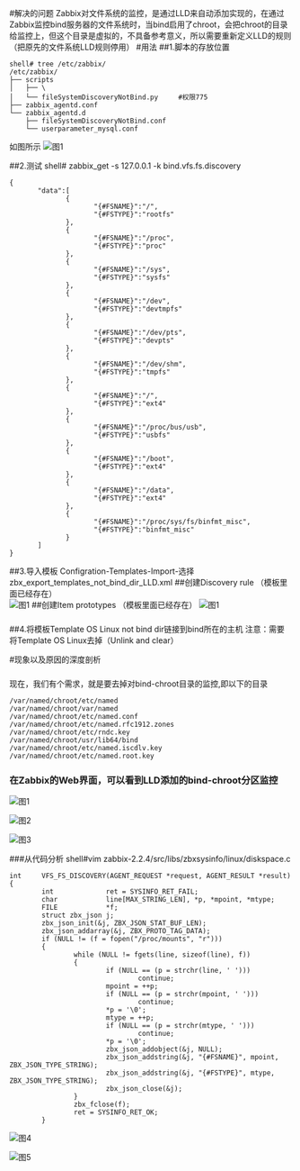 #解决的问题
  Zabbix对文件系统的监控，是通过LLD来自动添加实现的，在通过Zabbix监控bind服务器的文件系统时，当bind启用了chroot，会把chroot的目录给监控上，但这个目录是虚拟的，不具备参考意义，所以需要重新定义LLD的规则（把原先的文件系统LLD规则停用）
#用法
##1.脚本的存放位置
```
shell# tree /etc/zabbix/
/etc/zabbix/
├── scripts
│   ├── \
│   └── fileSystemDiscoveryNotBind.py     #权限775
├── zabbix_agentd.conf
└── zabbix_agentd.d
    ├── fileSystemDiscoveryNotBind.conf
    └── userparameter_mysql.conf
```
如图所示
![图1](img/000-2.png)

##2.测试
shell# zabbix_get -s 127.0.0.1 -k bind.vfs.fs.discovery
```
{
       "data":[
              {
                     "{#FSNAME}":"/",
                     "{#FSTYPE}":"rootfs"
              },
              {
                     "{#FSNAME}":"/proc",
                     "{#FSTYPE}":"proc"
              },
              {
                     "{#FSNAME}":"/sys",
                     "{#FSTYPE}":"sysfs"
              },
              {
                     "{#FSNAME}":"/dev",
                     "{#FSTYPE}":"devtmpfs"
              },
              {
                     "{#FSNAME}":"/dev/pts",
                     "{#FSTYPE}":"devpts"
              },
              {
                     "{#FSNAME}":"/dev/shm",
                     "{#FSTYPE}":"tmpfs"
              },
              {
                     "{#FSNAME}":"/",
                     "{#FSTYPE}":"ext4"
              },
              {
                     "{#FSNAME}":"/proc/bus/usb",
                     "{#FSTYPE}":"usbfs"
              },
              {
                     "{#FSNAME}":"/boot",
                     "{#FSTYPE}":"ext4"
              },
              {
                     "{#FSNAME}":"/data",
                     "{#FSTYPE}":"ext4"
              },
              {
                     "{#FSNAME}":"/proc/sys/fs/binfmt_misc",
                     "{#FSTYPE}":"binfmt_misc"
              }
       ]
}
```
##3.导入模板
Configration-Templates-Import-选择zbx_export_templates_not_bind_dir_LLD.xml
##创建Discovery rule （模板里面已经存在）  
![图1](img/000-0.png)
##创建Item prototypes （模板里面已经存在） 
![图1](img/000-1.png)
###
##4.将模板Template OS Linux not bind dir链接到bind所在的主机
注意：需要将Template OS Linux去掉（Unlink and clear）

#现象以及原因的深度剖析
###
现在，我们有个需求，就是要去掉对bind-chroot目录的监控,即以下的目录
```
/var/named/chroot/etc/named
/var/named/chroot/var/named
/var/named/chroot/etc/named.conf
/var/named/chroot/etc/named.rfc1912.zones
/var/named/chroot/etc/rndc.key
/var/named/chroot/usr/lib64/bind
/var/named/chroot/etc/named.iscdlv.key
/var/named/chroot/etc/named.root.key
```

### 在Zabbix的Web界面，可以看到LLD添加的bind-chroot分区监控
![图1](img/001.png)


![图2](img/002.png)


![图3](img/003.png)


###从代码分析
shell#vim zabbix-2.2.4/src/libs/zbxsysinfo/linux/diskspace.c
```
int     VFS_FS_DISCOVERY(AGENT_REQUEST *request, AGENT_RESULT *result)
{       
        int             ret = SYSINFO_RET_FAIL;
        char            line[MAX_STRING_LEN], *p, *mpoint, *mtype;
        FILE            *f;
        struct zbx_json j;
        zbx_json_init(&j, ZBX_JSON_STAT_BUF_LEN);
        zbx_json_addarray(&j, ZBX_PROTO_TAG_DATA);
        if (NULL != (f = fopen("/proc/mounts", "r")))
        {      
                while (NULL != fgets(line, sizeof(line), f))
                {
                        if (NULL == (p = strchr(line, ' ')))
                                continue;
                        mpoint = ++p;
                        if (NULL == (p = strchr(mpoint, ' ')))
                                continue;
                        *p = '\0';
                        mtype = ++p;
                        if (NULL == (p = strchr(mtype, ' ')))
                                continue;
                        *p = '\0';
                        zbx_json_addobject(&j, NULL);
                        zbx_json_addstring(&j, "{#FSNAME}", mpoint, ZBX_JSON_TYPE_STRING);
                        zbx_json_addstring(&j, "{#FSTYPE}", mtype, ZBX_JSON_TYPE_STRING);
                        zbx_json_close(&j);
                }
                zbx_fclose(f);
                ret = SYSINFO_RET_OK;
        }
```        

![图4](img/004.png)

![图5](img/005.png)
